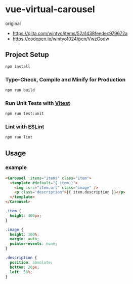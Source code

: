 # vue-virtual-carousel

original

* https://qiita.com/wintyo/items/52a1438feedec979672a
* https://codepen.io/wintyo1024/pen/VwzGodw

## Project Setup

```sh
npm install
```

### Type-Check, Compile and Minify for Production

```sh
npm run build
```

### Run Unit Tests with [Vitest](https://vitest.dev/)

```sh
npm run test:unit
```

### Lint with [ESLint](https://eslint.org/)

```sh
npm run lint
```

## Usage

### example

```html
<Carousel :items="items" class="item">
  <template #default="{ item }">
    <img :src="item.url" class="image" />
    <p class="description">{{ item.description }}</p>
  </template>
</Carousel>
```

```css
.item {
  height: 400px;
}

.image {
  height: 100%;
  margin: auto;
  pointer-events: none;
}

.description {
  position: absolute;
  bottom: 20px;
  left: 50%;
}
```
